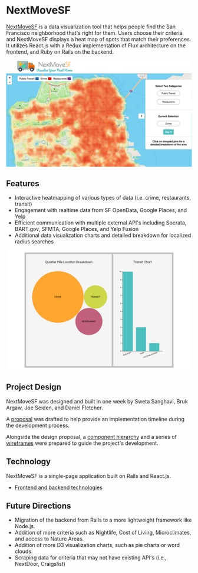 # NextMoveSF

[NextMoveSF][nextmovesf] is a data visualization tool that helps people find the San Francisco neighborhood that's right for them. Users choose their criteria and NextMoveSF displays a heat map of spots that match their preferences. It utilizes React.js with a Redux implementation of Flux architecture on the frontend, and Ruby on Rails on the backend.

![Map][map]

## Features

+ Interactive heatmapping of various types of data (i.e. crime, restaurants, transit)
+ Engagement with realtime data from SF OpenData, Google Places, and Yelp
+ Efficient communication with multiple external API's including Socrata, BART.gov, SFMTA, Google Places, and Yelp Fusion
+ Additional data visualization charts and detailed breakdown for localized radius searches

![Data Charts][data-charts]

## Project Design

NextMoveSF was designed and built in one week by Sweta Sanghavi, Bruk Argaw, Joe Seiden, and Daniel Fletcher.

A [proposal][proposal] was drafted to help provide an implementation timeline during the development process.

Alongside the design proposal, a [component hierarchy][components] and a series of [wireframes][wireframes] were prepared to guide the project's development.

## Technology

NextMoveSF is a single-page application built on Rails and React.js.

+ [Frontend and backend technologies][technologies]

## Future Directions

+ Migration of the backend from Rails to a more lightweight framework like Node.js.
+ Addition of more criteria such as Nightlife, Cost of Living, Microclimates, and access to Nature Areas.
+ Addition of more D3 visualization charts, such as pie charts or word clouds.
+ Scraping data for criteria that may not have existing API's (i.e., NextDoor, Craigslist)

[nextmovesf]: http://nextmovesf.info
[proposal]: ./docs/README.md
[components]: ./docs/component-hierarchy.md
[wireframes]: ./docs/wireframes
[technologies]: ./docs/technologies.md
[map]: ./docs/screenshots/map.png
[data-charts]: ./docs/screenshots/location_breakdown.png
